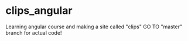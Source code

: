 # clips_angular
Learning angular course and making a site called "clips"
GO TO "master" branch for actual code!
